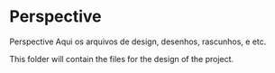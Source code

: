 # Perspective
Perspective
Aqui os arquivos de design, desenhos, rascunhos, e etc.

This folder will contain the files for the design of the project.